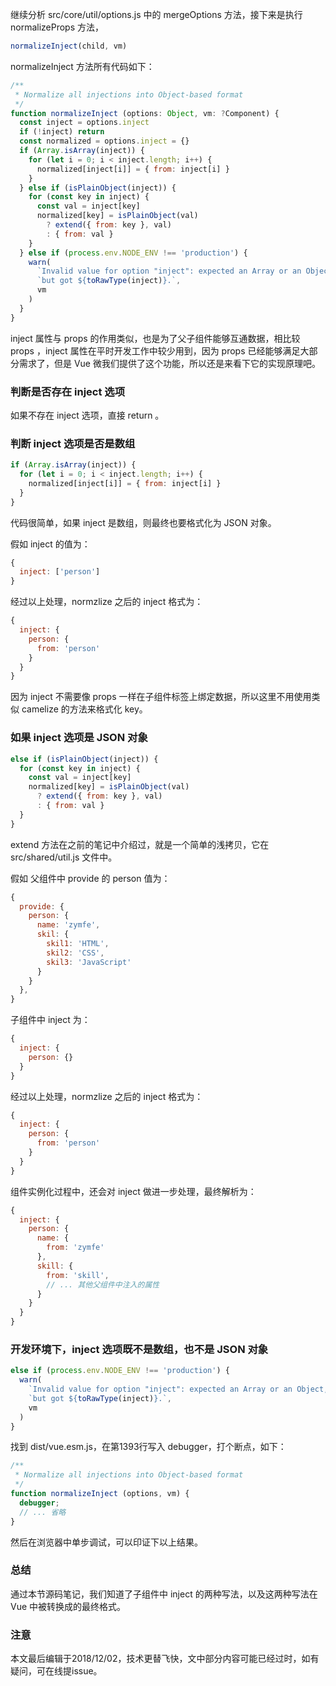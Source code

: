 继续分析 src/core/util/options.js 中的 mergeOptions 方法，接下来是执行 normalizeProps 方法，

``` javascript
normalizeInject(child, vm)
```

normalizeInject 方法所有代码如下：

``` javascript
/**
 * Normalize all injections into Object-based format
 */
function normalizeInject (options: Object, vm: ?Component) {
  const inject = options.inject
  if (!inject) return
  const normalized = options.inject = {}
  if (Array.isArray(inject)) {
    for (let i = 0; i < inject.length; i++) {
      normalized[inject[i]] = { from: inject[i] }
    }
  } else if (isPlainObject(inject)) {
    for (const key in inject) {
      const val = inject[key]
      normalized[key] = isPlainObject(val)
        ? extend({ from: key }, val)
        : { from: val }
    }
  } else if (process.env.NODE_ENV !== 'production') {
    warn(
      `Invalid value for option "inject": expected an Array or an Object, ` +
      `but got ${toRawType(inject)}.`,
      vm
    )
  }
}
```

inject 属性与 props 的作用类似，也是为了父子组件能够互通数据，相比较 props ，inject 属性在平时开发工作中较少用到，因为 props 已经能够满足大部分需求了，但是 Vue 微我们提供了这个功能，所以还是来看下它的实现原理吧。

### 判断是否存在 inject 选项

如果不存在 inject 选项，直接 return 。

### 判断 inject 选项是否是数组

``` javascript
if (Array.isArray(inject)) {
  for (let i = 0; i < inject.length; i++) {
    normalized[inject[i]] = { from: inject[i] }
  }
}
```

代码很简单，如果 inject 是数组，则最终也要格式化为 JSON 对象。

假如 inject 的值为：

``` javascript
{
  inject: ['person']
}
```

经过以上处理，normzlize 之后的 inject 格式为：

``` javascript
{
  inject: {
    person: {
      from: 'person'
    }
  }
}
```

因为 inject 不需要像 props 一样在子组件标签上绑定数据，所以这里不用使用类似 camelize 的方法来格式化 key。

### 如果 inject 选项是 JSON 对象

``` javascript
else if (isPlainObject(inject)) {
  for (const key in inject) {
    const val = inject[key]
    normalized[key] = isPlainObject(val)
      ? extend({ from: key }, val)
      : { from: val }
  }
}
```

extend 方法在之前的笔记中介绍过，就是一个简单的浅拷贝，它在 src/shared/util.js 文件中。

假如 父组件中 provide 的 person 值为：

``` javascript
{
  provide: {
    person: {
      name: 'zymfe',
      skil: {
        skil1: 'HTML',
        skil2: 'CSS',
        skil3: 'JavaScript'
      }
    }
  },
}
```

子组件中 inject 为：

``` javascript
{
  inject: {
    person: {}
  }
}
```

经过以上处理，normzlize 之后的 inject 格式为：

``` javascript
{
  inject: {
    person: {
      from: 'person'
    }
  }
}
```

组件实例化过程中，还会对 inject 做进一步处理，最终解析为：

``` javascript
{
  inject: {
    person: {
      name: {
        from: 'zymfe'
      },
      skill: {
        from: 'skill',
        // ... 其他父组件中注入的属性
      }
    }
  }
}
```
### 开发环境下，inject 选项既不是数组，也不是 JSON 对象

``` javascript
else if (process.env.NODE_ENV !== 'production') {
  warn(
    `Invalid value for option "inject": expected an Array or an Object, ` +
    `but got ${toRawType(inject)}.`,
    vm
  )
}
```
找到 dist/vue.esm.js，在第1393行写入 debugger，打个断点，如下：

``` javascript
/**
 * Normalize all injections into Object-based format
 */
function normalizeInject (options, vm) {
  debugger;
  // ... 省略
}
```

然后在浏览器中单步调试，可以印证下以上结果。

### 总结

通过本节源码笔记，我们知道了子组件中 inject 的两种写法，以及这两种写法在 Vue 中被转换成的最终格式。

### 注意
本文最后编辑于2018/12/02，技术更替飞快，文中部分内容可能已经过时，如有疑问，可在线提issue。